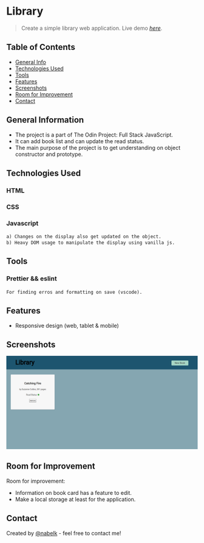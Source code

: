 # Library

> Create a simple library web application.
> Live demo [_here_](https://nabelk.github.io/library/).

## Table of Contents

-   [General Info](#general-information)
-   [Technologies Used](#technologies-used)
-   [Tools](#tools)
-   [Features](#features)
-   [Screenshots](#screenshots)
-   [Room for Improvement](#room-for-improvement)
-   [Contact](#contact)

## General Information

-   The project is a part of The Odin Project: Full Stack JavaScript.
-   It can add book list and can update the read status.
-   The main purpose of the project is to get understanding on object constructor and prototype.

## Technologies Used

### HTML

### CSS

### Javascript
    a) Changes on the display also get updated on the object.
    b) Heavy DOM usage to manipulate the display using vanilla js.

## Tools

### Prettier && eslint
    For finding erros and formatting on save (vscode).

## Features

-   Responsive design (web, tablet & mobile)

## Screenshots

![Example screenshot](./live-screenshot.png)

## Room for Improvement

Room for improvement:

-   Information on book card has a feature to edit.
-   Make a local storage at least for the application.

## Contact

Created by [@nabelk](https://www.linkedin.com/in/nabil-khalid-36791a241/) - feel free to contact me!
